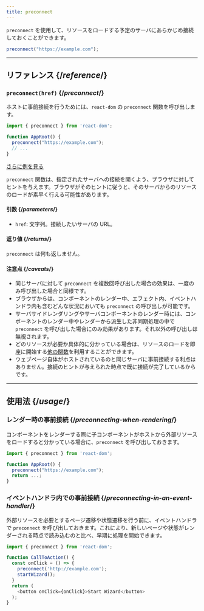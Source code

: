 ```yaml
---
title: preconnect
---
```


<Intro>

`preconnect` を使用して、リソースをロードする予定のサーバにあらかじめ接続しておくことができます。

```js
preconnect("https://example.com");
```

</Intro>

<InlineToc />

---

## リファレンス {/*reference*/}

### `preconnect(href)` {/*preconnect*/}

ホストに事前接続を行うためには、`react-dom` の `preconnect` 関数を呼び出します。

```js
import { preconnect } from 'react-dom';

function AppRoot() {
  preconnect("https://example.com");
  // ...
}

```

[さらに例を見る](#usage)

`preconnect` 関数は、指定されたサーバへの接続を開くよう、ブラウザに対してヒントを与えます。ブラウザがそのヒントに従うと、そのサーバからのリソースのロードが素早く行える可能性があります。

#### 引数 {/*parameters*/}

* `href`: 文字列。接続したいサーバの URL。


#### 返り値 {/*returns*/}

`preconnect` は何も返しません。

#### 注意点 {/*caveats*/}

* 同じサーバに対して `preconnect` を複数回呼び出した場合の効果は、一度のみ呼び出した場合と同様です。
* ブラウザからは、コンポーネントのレンダー中、エフェクト内、イベントハンドラ内も含むどんな状況においても `preconnect` の呼び出しが可能です。
* サーバサイドレンダリングやサーバコンポーネントのレンダー時には、コンポーネントのレンダー中やレンダーから派生した非同期処理の中で `preconnect` を呼び出した場合にのみ効果があります。それ以外の呼び出しは無視されます。
* どのリソースが必要か具体的に分かっている場合は、リソースのロードを即座に開始する[他の関数](/reference/react-dom/#resource-preloading-apis)を利用することができます。
* ウェブページ自体がホストされているのと同じサーバに事前接続する利点はありません。接続のヒントが与えられた時点で既に接続が完了しているからです。

---

## 使用法 {/*usage*/}

### レンダー時の事前接続 {/*preconnecting-when-rendering*/}

コンポーネントをレンダーする際に子コンポーネントがホストから外部リソースをロードすると分かっている場合に、`preconnect` を呼び出しておきます。

```js
import { preconnect } from 'react-dom';

function AppRoot() {
  preconnect("https://example.com");
  return ...;
}
```

### イベントハンドラ内での事前接続 {/*preconnecting-in-an-event-handler*/}

外部リソースを必要とするページ遷移や状態遷移を行う前に、イベントハンドラで `preconnect` を呼び出しておきます。これにより、新しいページや状態がレンダーされる時点で読み込むのと比べ、早期に処理を開始できます。

```js
import { preconnect } from 'react-dom';

function CallToAction() {
  const onClick = () => {
    preconnect('http://example.com');
    startWizard();
  }
  return (
    <button onClick={onClick}>Start Wizard</button>
  );
}
```
